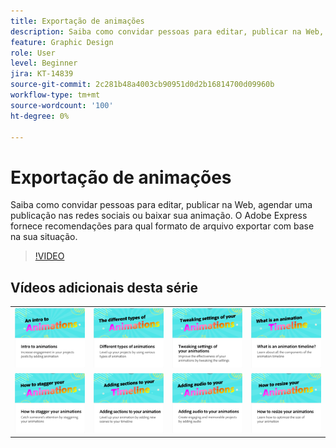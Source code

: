 ```yaml
---
title: Exportação de animações
description: Saiba como convidar pessoas para editar, publicar na Web, agendar uma publicação nas redes sociais ou baixar sua animação
feature: Graphic Design
role: User
level: Beginner
jira: KT-14839
source-git-commit: 2c281b48a4003cb90951d0d2b16814700d09960b
workflow-type: tm+mt
source-wordcount: '100'
ht-degree: 0%

---
```


# Exportação de animações

Saiba como convidar pessoas para editar, publicar na Web, agendar uma publicação nas redes sociais ou baixar sua animação. O Adobe Express fornece recomendações para qual formato de arquivo exportar com base na sua situação.

>[!VIDEO](https://video.tv.adobe.com/v/3426985?quality=12&learn=on&hidetitle=true)

## Vídeos adicionais desta série

<table style="table-layout:fixed">
<tr>
   <td>
         <a href="intro-animation.md">
            <img alt="Introdução às animações" src="assets/intro-animations.png" />
         </a>
   </td>
  <td>
         <a href="different-types-animation.md">
            <img alt="Diferentes tipos de animações" src="assets/different-animations.png" />
         </a>
   </td>
   <td>
         <a href="tweak-animation.md">
            <img alt="Ajuste das configurações de suas animações" src="assets/tweaking-settings.png" />
         </a>
   </td>
   <td>
         <a href="animation-timeline.md">
            <img alt="O que é a linha do tempo da animação?" src="assets/what-is-animation-timeline.png" />
         </a>
   </td>
</tr>
<tr>
    <td>
         <a href="stagger-animations.md">
            <img alt="Como escalonar animações" src="assets/stagger-animations.png" />
         </a>
   </td>
   <td>
         <a href="add-sections-animation.md">
            <img alt="Adição de seções à sua animação" src="assets/add-sections.png" />
         </a>
   </td>
   <td>
         <a href="audio-animation.md">
            <img alt="Adicionar áudio às suas animações" src="assets/add-audio.png" />
         </a>
   </td>
   <td>
         <a href="resize-animations.md">
            <img alt="Como redimensionar animações" src="assets/resize-animations.png" />
         </a>
   </td>
</tr>
</table>
